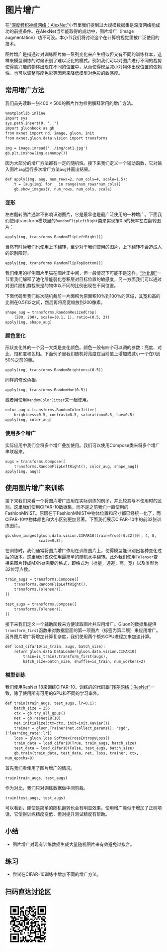 # 图片增广

在[“深度卷积神经网络：AlexNet”](../chapter_convolutional-neural-networks/alexnet.md)小节里我们提到过大规模数据集是深度网络能成功的前提条件。在AlexNet当年能取得的成功中，图片增广（image augmentation）功不可没。本小节我们将讨论这个在计算机视觉里被广泛使用的技术。

图片增广是指通过对训练图片做一系列变化来产生相似但又有不同的训练样本，这样来模型训练的时候识别了难以泛化的模式。例如我们可以对图片进行不同的裁剪使得感兴趣的物体出现在不同的位置中，从而使得模型减小对物体出现位置的依赖性。也可以调整亮度色彩等因素来降低模型对色彩的敏感度。

## 常用增广方法

我们首先读取一张$400\times 500$的图片作为样例解释常用的增广方法。

```{.python .input  n=1}
%matplotlib inline
import sys
sys.path.insert(0, '..')
import gluonbook as gb
from mxnet import nd, image, gluon, init
from mxnet.gluon.data.vision import transforms

img = image.imread('../img/cat1.jpg')
gb.plt.imshow(img.asnumpy())
```

因为大部分的增广方法都有一定的随机性。接下来我们定义一个辅助函数，它对输入图片`img`运行多次增广方法`aug`并画出结果。

```{.python .input  n=2}
def apply(img, aug, num_rows=2, num_cols=4, scale=1.5):
    Y = [aug(img) for _ in range(num_rows*num_cols)]
    gb.show_images(Y, num_rows, num_cols, scale)
```

### 变形

左右翻转图片通常不影响识别图片，它是最早也是最广泛使用的一种增广。下面我们使用transform模块里的`RandomFlipLeftRight`类来实现按0.5的概率左右翻转图片：

```{.python .input  n=3}
apply(img, transforms.RandomFlipLeftRight())
```

当然有时候我们也使用上下翻转，至少对于我们使用的图片，上下翻转不会造成人的识别障碍。

```{.python .input  n=4}
apply(img, transforms.RandomFlipTopBottom())
```

我们使用的样例图片里猫在图片正中间，但一般情况下可能不是这样。[“池化层”](../chapter_convolutional-neural-networks/pooling.md)一节里我们解释了池化层能弱化卷积层对目标位置的敏感度，另一方面我们可以通过对图片随机剪裁来是的物体以不同的比例出现在不同位置。

下面代码里我们每次随机裁剪一片面积为原面积10%到100%的区域，其宽和高的比例在0.5和2之间，然后再将高宽缩放到200像素。

```{.python .input  n=5}
shape_aug = transforms.RandomResizedCrop(
    (200, 200), scale=(0.1, 1), ratio=(0.5, 2))
apply(img, shape_aug)
```

### 颜色变化

形状变化外的一个另一大类是变化颜色。颜色一般有四个可以调的参数：亮度、对比、饱和度和色相。下面例子里我们随机将亮度在当前值上增加或减小一个在0到50%之前的量。

```{.python .input  n=6}
apply(img, transforms.RandomBrightness(0.5))
```

同样的修改色相。

```{.python .input  n=7}
apply(img, transforms.RandomHue(0.5))
```

或者用使用`RandomColorJitter`来一起使用。

```{.python .input  n=8}
color_aug = transforms.RandomColorJitter(
    brightness=0.5, contrast=0.5, saturation=0.5, hue=0.5)
apply(img, color_aug)
```

### 使用多个增广

实际应用中我们会将多个增广叠加使用。我们可以使用Compose类来将多个增广串联起来。

```{.python .input  n=9}
augs = transforms.Compose([
    transforms.RandomFlipLeftRight(), color_aug, shape_aug])
apply(img, augs)
```

## 使用图片增广来训练

接下来我们来看一个将图片增广应用在实际训练的例子，并比较其与不使用时的区别。这里我们使用CIFAR-10数据集，而不是之前我们一直使用的FashionMNIST。原因在于FashionMNIST中物体位置和尺寸都已经统一化了，而CIFAR-10中物体颜色和大小区别更加显著。下面我们展示CIFAR-10中的前32张训练图片。

```{.python .input  n=10}
gb.show_images(gluon.data.vision.CIFAR10(train=True)[0:32][0], 4, 8,
               scale=0.8);
```

在训练时，我们通常将图片增广作用在训练图片上，使得模型能识别出各种变化过后的版本。这里我们仅仅使用最简单的随机水平翻转。此外我们使用`ToTensor`变换来图片转成MXNet需要的格式，即格式为（批量，通道，高，宽）以及类型为32位浮点数。

```{.python .input  n=11}
train_augs = transforms.Compose([
    transforms.RandomFlipLeftRight(),
    transforms.ToTensor(),
])

test_augs = transforms.Compose([
    transforms.ToTensor(),
])
```

接下来我们定义一个辅助函数来方便读取图片并应用增广。Gluon的数据集提供`transform_first`函数来对数据里面的第一项图片（标签为第二项）来应用增广。另外图片增广将增加计算复杂度，我们使用两个额外CPU进程加来加速计算。

```{.python .input  n=12}
def load_cifar10(is_train, augs, batch_size):
    return gluon.data.DataLoader(gluon.data.vision.CIFAR10(
        train=is_train).transform_first(augs),
        batch_size=batch_size, shuffle=is_train, num_workers=2)
```

### 模型训练

我们使用ResNet 18来训练CIFAR-10。训练的的代码跟[“残差网络：ResNet”](..//chapter_convolutional-neural-networks/resnet.md)一致，除了使用所有可用的GPU和不同的学习率外。

```{.python .input  n=13}
def train(train_augs, test_augs, lr=0.1):
    batch_size = 256
    ctx = gb.try_all_gpus()
    net = gb.resnet18(10)
    net.initialize(ctx=ctx, init=init.Xavier())
    trainer = gluon.Trainer(net.collect_params(), 'sgd', {'learning_rate':lr})
    loss = gluon.loss.SoftmaxCrossEntropyLoss()
    train_data = load_cifar10(True, train_augs, batch_size)
    test_data = load_cifar10(False, test_augs, batch_size)
    gb.train(train_data, test_data, net, loss, trainer, ctx, num_epochs=8)
```

首先我们看使用了图片增广的情况。

```{.python .input  n=14}
train(train_augs, test_augs)
```

作为对比，我们只对训练数据做中间剪裁。

```{.python .input  n=15}
train(test_augs, test_augs)
```

可以看到，即使是简单的随机翻转也会有明显效果。使用增广类似于增加了正则项话，它使得训练精度变低，但对提升测试精度有帮助。

## 小结

* 图片增广对现有训练数据生成大量随机图片来有效避免过拟合。

## 练习

* 尝试在CIFAR-10训练中增加不同的增广方法。

## 扫码直达[讨论区](https://discuss.gluon.ai/t/topic/1666)

![](../img/qr_image-augmentation.svg)
